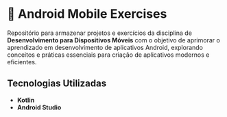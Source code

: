# 📱 Android Mobile Exercises

Repositório para armazenar projetos e exercícios da disciplina de **Desenvolvimento para Dispositivos Móveis** com o objetivo de aprimorar o aprendizado em desenvolvimento de aplicativos Android, explorando conceitos e práticas essenciais para criação de aplicativos modernos e eficientes.

## Tecnologias Utilizadas  
- **Kotlin**  
- **Android Studio**  
